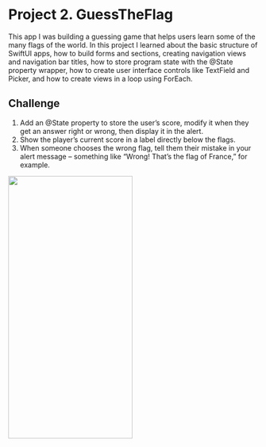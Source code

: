 # Project 2. GuessTheFlag

This app I was building a guessing game that helps users learn some of the many flags of the world. In this project I learned about the basic structure of SwiftUI apps, how to build forms and sections, creating navigation views and navigation bar titles, how to store program state with the @State property wrapper, how to create user interface controls like TextField and Picker, and how to create views in a loop using ForEach. 

## Challenge
1. Add an @State property to store the user’s score, modify it when they get an answer right or wrong, then display it in the alert.
2. Show the player’s current score in a label directly below the flags.
3. When someone chooses the wrong flag, tell them their mistake in your alert message – something like “Wrong! That’s the flag of France,” for example.

<img src="https://user-images.githubusercontent.com/77059554/124888407-bfe32400-dfde-11eb-9f0b-861745bae47c.gif" width="250" height="530" />
